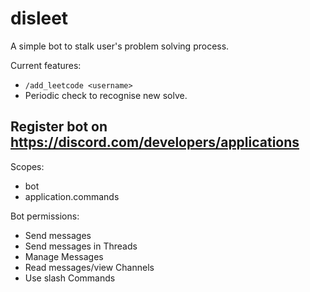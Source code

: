 # disleet

A simple bot to stalk user's problem solving process.

Current features:

- `/add_leetcode <username>`
- Periodic check to recognise new solve.

## Register bot on https://discord.com/developers/applications

Scopes:

- bot
- application.commands

Bot permissions:

- Send messages
- Send messages in Threads
- Manage Messages
- Read messages/view Channels
- Use slash Commands